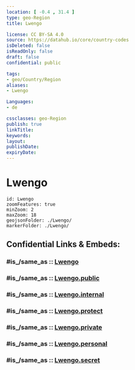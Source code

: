 ```yaml
---
location: [ -0.4 , 31.4 ] 
type: geo-Region
title: Lwengo

license: CC BY-SA 4.0
source: https://datahub.io/core/country-codes
isDeleted: false
isReadOnly: false
draft: false
confidential: public

tags:
- geo/Country/Region
aliases:
- Lwengo

Languages:
- de

cssclasses: geo-Region
publish: true
linkTitle: 
keywords: 
layout: 
publishDate: 
expiryDate: 
---
```


# Lwengo

```leaflet
id: Lwengo
zoomFeatures: true 
minZoom: 2 
maxZoom: 18
geojsonFolder: ./Lwengo/
markerFolder: ./Lwengo/
```


## Confidential Links & Embeds: 

### #is_/same_as :: [Lwengo](/_Standards/Earth/Continent/Africa/Africa~Central/Uganda/regions~Uganda/Uganda~Central/Lwengo.md) 

### #is_/same_as :: [Lwengo.public](/_public/Earth/Continent/Africa/Africa~Central/Uganda/regions~Uganda/Uganda~Central/Lwengo.public.md) 

### #is_/same_as :: [Lwengo.internal](/_internal/Earth/Continent/Africa/Africa~Central/Uganda/regions~Uganda/Uganda~Central/Lwengo.internal.md) 

### #is_/same_as :: [Lwengo.protect](/_protect/Earth/Continent/Africa/Africa~Central/Uganda/regions~Uganda/Uganda~Central/Lwengo.protect.md) 

### #is_/same_as :: [Lwengo.private](/_private/Earth/Continent/Africa/Africa~Central/Uganda/regions~Uganda/Uganda~Central/Lwengo.private.md) 

### #is_/same_as :: [Lwengo.personal](/_personal/Earth/Continent/Africa/Africa~Central/Uganda/regions~Uganda/Uganda~Central/Lwengo.personal.md) 

### #is_/same_as :: [Lwengo.secret](/_secret/Earth/Continent/Africa/Africa~Central/Uganda/regions~Uganda/Uganda~Central/Lwengo.secret.md)

